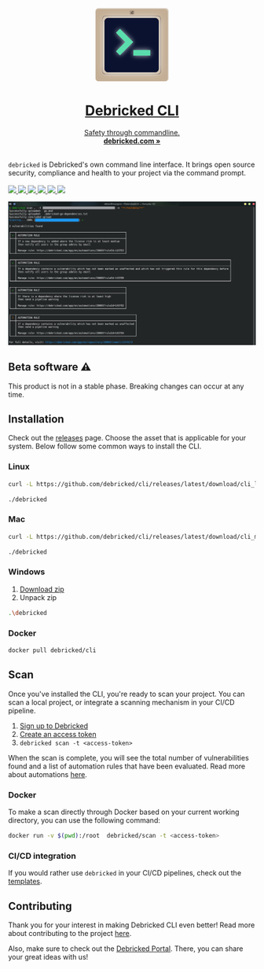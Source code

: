 <p align="center">
  <a href="#"/>
  <p align="center">
    <img width="150" height="150" src="/assets/CLI_logo_1024.png" alt="Logo">
    <h1 align="center"><b>Debricked CLI</b></h1>
    <p align="center">
    Safety through commandline.
      <br />
      <a href="https://debricked.com"><strong>debricked.com »</strong></a>
      <br />
      <br />
    </p>
  </p>
</p>

`debricked` is Debricked's own command line interface. It brings open source security, compliance and health to your
project via the command prompt.
<br/>
<br/>
<a href="https://github.com/viktigpetterr/debricked-go-cli/actions/workflows/test.yml">
    <img src="https://github.com/viktigpetterr/debricked-go-cli/actions/workflows/test.yml/badge.svg" />
  </a>
  <a href="https://github.com/viktigpetterr/debricked-go-cli/actions/workflows/debricked.yml">
    <img src="https://github.com/viktigpetterr/debricked-go-cli/actions/workflows/debricked.yml/badge.svg" />
  </a>
    <a href="https://opensource.org/licenses/MIT">
    <img src="https://img.shields.io/badge/License-MIT-yellow.svg" />
  </a>
  <a href="https://github.com/debricked/cli#beta-software-%EF%B8%8F">
    <img src="https://img.shields.io/badge/stability-beta-33bbff.svg" />
  </a>
  <a href="https://twitter.com/debrickedab">
    <img src="https://img.shields.io/badge/Twitter-00acee?logo=twitter&logoColor=white" />
  </a>
  <a href="https://www.linkedin.com/company/debricked">
    <img src="https://img.shields.io/badge/LinkedIn-0077B5?logo=linkedin&logoColor=white" />
  </a>
<p align="center">
  <img src="/assets/cli.png" alt="CLI Screenshot">
  <br />
</p>

## Beta software ⚠️
This product is not in a stable phase. Breaking changes can occur at any time.

## Installation
Check out the [releases](https://github.com/debricked/cli/releases/latest) page. Choose the asset that is applicable for your system.
Below follow some common ways to install the CLI.
### Linux
```sh
curl -L https://github.com/debricked/cli/releases/latest/download/cli_linux_x86_64.tar.gz | tar -xz debricked
```
```sh
./debricked
```
### Mac
```sh
curl -L https://github.com/debricked/cli/releases/latest/download/cli_macOS_arm64.tar.gz | tar -xz debricked
```
```sh
./debricked
```
### Windows
1. [Download zip](https://github.com/debricked/cli/releases/latest/download/cli_windows_x86_64.tar.gz)
2. Unpack zip
```sh
.\debricked
```
### Docker
```sh
docker pull debricked/cli
```
## Scan
Once you've installed the CLI, you're ready to scan your project. You can scan a local project, or integrate a scanning mechanism in your CI/CD pipeline.
1. [Sign up to Debricked](https://debricked.com/app/en/register)
2. [Create an access token](https://debricked.com/docs/administration/access-tokens.html#creating-access-tokens)
3. `debricked scan -t <access-token>`

When the scan is complete, you will see the total number of vulnerabilities found and a list of automation rules that have been evaluated. Read more about automations [here](https://debricked.com/docs/automation/automation-overview.html#automation-overview).

### Docker
To make a scan directly through Docker based on your current working directory, you can use the following command:
```sh
docker run -v $(pwd):/root  debricked/scan -t <access-token>
```

### CI/CD integration
If you would rather use `debricked` in your CI/CD pipelines, check out the [templates](examples/templates).

## Contributing
Thank you for your interest in making Debricked CLI even better! Read more about contributing to the
project [here](CONTRIBUTING.md).

Also, make sure to check out the [Debricked Portal](https://portal.debricked.com/). There, you can share your great ideas with us! 

